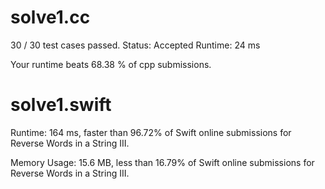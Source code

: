 # solve1.cc

30 / 30 test cases passed.
Status: Accepted
Runtime: 24 ms

Your runtime beats 68.38 % of cpp submissions.

# solve1.swift

Runtime: 164 ms, faster than 96.72% of Swift online submissions for Reverse Words in a String III.

Memory Usage: 15.6 MB, less than 16.79% of Swift online submissions for Reverse Words in a String III.
